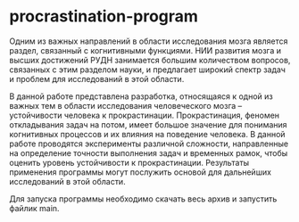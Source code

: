 # procrastination-program
Одним из важных направлений в области исследования мозга является раздел, связанный с когнитивными функциями. НИИ развития мозга и высших достижений РУДН занимается большим количеством вопросов, связанных с этим разделом науки, и предлагает широкий спектр задач и проблем для исследований в этой области.

В данной работе представлена разработка, относящаяся к одной из важных тем в области исследования человеческого мозга – устойчивости человека к прокрастинации. Прокрастинация, феномен откладывания задач на потом, имеет большое значение для понимания когнитивных процессов и их влияния на поведение человека. В данной работе проводятся эксперименты различной сложности, направленные на определение точности выполнения задач и временных рамок, чтобы оценить уровень устойчивости к прокрастинации. Результаты применения программы могут послужить основой для дальнейших исследований в этой области.

Для запуска программы необходимо скачать весь архив и запустить файлик main.
